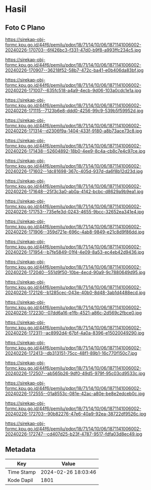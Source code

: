 # Hasil

## Foto C Plano

https://sirekap-obj-formc.kpu.go.id/44f6/pemilu/pdpr/18/71/14/10/06/1871141006002-20240226-170703--6f426bc3-f331-47d0-b9f8-a993ffc234c5.jpg

https://sirekap-obj-formc.kpu.go.id/44f6/pemilu/pdpr/18/71/14/10/06/1871141006002-20240226-170907--36218f52-58b7-472c-ba41-e0b406da83bf.jpg

https://sirekap-obj-formc.kpu.go.id/44f6/pemilu/pdpr/18/71/14/10/06/1871141006002-20240226-171007--635fc518-a4a9-4ecb-9d06-103a0cdc1e1a.jpg

https://sirekap-obj-formc.kpu.go.id/44f6/pemilu/pdpr/18/71/14/10/06/1871141006002-20240226-171115--7123b6e8-ddd0-4256-99c9-539b5f59952d.jpg

https://sirekap-obj-formc.kpu.go.id/44f6/pemilu/pdpr/18/71/14/10/06/1871141006002-20240226-171314--d2306f9a-1404-433f-9180-a8b73ace73c8.jpg

https://sirekap-obj-formc.kpu.go.id/44f6/pemilu/pdpr/18/71/14/10/06/1871141006002-20240226-171438--52604892-18b0-4ee9-8c4a-cb8c7e4c97ce.jpg

https://sirekap-obj-formc.kpu.go.id/44f6/pemilu/pdpr/18/71/14/10/06/1871141006002-20240226-171602--1dc81698-367c-405d-937d-da6f8b12d23d.jpg

https://sirekap-obj-formc.kpu.go.id/44f6/pemilu/pdpr/18/71/14/10/06/1871141006002-20240226-171648--25f3c3a0-ab0a-4142-bcbc-d8629a9b9ea1.jpg

https://sirekap-obj-formc.kpu.go.id/44f6/pemilu/pdpr/18/71/14/10/06/1871141006002-20240226-171753--735efe3d-0243-4655-9bcc-32652ea341e4.jpg

https://sirekap-obj-formc.kpu.go.id/44f6/pemilu/pdpr/18/71/14/10/06/1871141006002-20240226-171906--359d721e-696c-4ab8-9849-e21c8d9f86dd.jpg

https://sirekap-obj-formc.kpu.go.id/44f6/pemilu/pdpr/18/71/14/10/06/1871141006002-20240226-171954--b7fe5849-01f4-4e09-8a53-ec4eb42d9436.jpg

https://sirekap-obj-formc.kpu.go.id/44f6/pemilu/pdpr/18/71/14/10/06/1871141006002-20240226-172040--551d9f50-10be-4ecd-90a9-9c7880649d95.jpg

https://sirekap-obj-formc.kpu.go.id/44f6/pemilu/pdpr/18/71/14/10/06/1871141006002-20240226-172126--b1285cec-043e-40b0-8d48-3ab1d4488ecd.jpg

https://sirekap-obj-formc.kpu.go.id/44f6/pemilu/pdpr/18/71/14/10/06/1871141006002-20240226-172230--07dd6a16-e1fb-4521-a86c-2d569c2fbce0.jpg

https://sirekap-obj-formc.kpu.go.id/44f6/pemilu/pdpr/18/71/14/10/06/1871141006002-20240226-172311--ac8992d4-67bf-4a0a-8396-e15020049290.jpg

https://sirekap-obj-formc.kpu.go.id/44f6/pemilu/pdpr/18/71/14/10/06/1871141006002-20240226-172413--db313151-75cc-48f1-89b1-16c770f150c7.jpg

https://sirekap-obj-formc.kpu.go.id/44f6/pemilu/pdpr/18/71/14/10/06/1871141006002-20240226-172507--ab565b26-9df0-49d5-979f-95c03cd9533c.jpg

https://sirekap-obj-formc.kpu.go.id/44f6/pemilu/pdpr/18/71/14/10/06/1871141006002-20240226-172555--01a8553c-081e-42ac-a80e-be8e2edceb0c.jpg

https://sirekap-obj-formc.kpu.go.id/44f6/pemilu/pdpr/18/71/14/10/06/1871141006002-20240226-172703--90b82276-47e6-40a9-92ea-38722df9526c.jpg

https://sirekap-obj-formc.kpu.go.id/44f6/pemilu/pdpr/18/71/14/10/06/1871141006002-20240226-172747--cd407d25-b23f-4787-9517-fdfa03d8ec49.jpg


## Metadata

| Key        | Value               |
| ---------- | ------------------- |
| Time Stamp | 2024-02-26 18:03:46 |
| Kode Dapil | 1801                |



